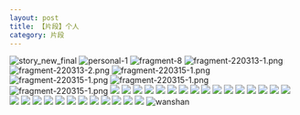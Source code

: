 ```yaml
---
layout: post
title: 【片段】个人
category: 片段
---
```

![story_new_final](http://rab41f8zg.hd-bkt.clouddn.com/img/story_new_final_0322.png)
![personal-1](http://rab41f8zg.hd-bkt.clouddn.com/img/personal-1.png)
![fragment-8](http://rab41f8zg.hd-bkt.clouddn.com/img/fragment-8.jpg)
![fragment-220313-1.png](http://rab41f8zg.hd-bkt.clouddn.com/img/fragment-220313-1.png)
![fragment-220313-2.png](http://rab41f8zg.hd-bkt.clouddn.com/img/fragment-220313-2.png)
![fragment-220315-1.png](http://rab41f8zg.hd-bkt.clouddn.com/img/fragment-220315-1.png)
![fragment-220315-1.png](http://rab41f8zg.hd-bkt.clouddn.com/img/fragment-220321-1.png)
![fragment-220315-1.png](http://rab41f8zg.hd-bkt.clouddn.com/img/fragment-220321-2.png)
![fragment-220315-1.png](http://rab41f8zg.hd-bkt.clouddn.com/img/fragment-220321-3.png)
![](http://rab41f8zg.hd-bkt.clouddn.com/img/fragment-220322-1.png)
![](http://rab41f8zg.hd-bkt.clouddn.com/img/fragment-220322-2.png)
![](http://rab41f8zg.hd-bkt.clouddn.com/img/fragment-220322-3.png)
![](http://rab41f8zg.hd-bkt.clouddn.com/img/fragment-220322-4.png)
![](http://rab41f8zg.hd-bkt.clouddn.com/img/fragment-220322-5.png)
![](http://rab41f8zg.hd-bkt.clouddn.com/img/fragment-220324-1.png)
![](http://rab41f8zg.hd-bkt.clouddn.com/img/pel-220324-2.png)
![](http://rab41f8zg.hd-bkt.clouddn.com/img/pel-220326-9.png)
![](http://rab41f8zg.hd-bkt.clouddn.com/img/fragment-220327-1.png)
![](http://rab41f8zg.hd-bkt.clouddn.com/img/fragment-220329-1.png)
![](http://rab41f8zg.hd-bkt.clouddn.com/img/fragment-220329-2.png)
![](http://rab41f8zg.hd-bkt.clouddn.com/img/fragment-220329-3.png)
![](http://rab41f8zg.hd-bkt.clouddn.com/img/fragment-220402-1.png)
![](http://rab41f8zg.hd-bkt.clouddn.com/img/fragment-220402-2.png)
![](http://rab41f8zg.hd-bkt.clouddn.com/img/fragment-220403-1.png)
![](http://rab41f8zg.hd-bkt.clouddn.com/img/fragment-220403-2.png)
![](http://rab41f8zg.hd-bkt.clouddn.com/img/fragment-220412-1.png)
![](http://rab41f8zg.hd-bkt.clouddn.com/img/fragment-220412-2.png)
![](http://rab41f8zg.hd-bkt.clouddn.com/img/fragment-220412-3.png)
![](http://rab41f8zg.hd-bkt.clouddn.com/img/fragment-220412-4.png)
![](http://rab41f8zg.hd-bkt.clouddn.com/img/fragment-220412-5.png)
![](http://rab41f8zg.hd-bkt.clouddn.com/img/win11-active-1.png)
![](http://rab41f8zg.hd-bkt.clouddn.com/img/win11-active-2.png)
![](http://rab41f8zg.hd-bkt.clouddn.com/img/pel-220324-1.png)
![](http://rab41f8zg.hd-bkt.clouddn.com/img/pel-220324-3.png)
![](http://rab41f8zg.hd-bkt.clouddn.com/img/pel-220415-16.jpg)
![](http://rab41f8zg.hd-bkt.clouddn.com/img/fragment-220417-1.png)
![](http://ran7ztk3m.hd-bkt.clouddn.com/img/fragment-220421-1.png)
![wanshan](http://rab41f8zg.hd-bkt.clouddn.com/img/wanshan.png)



  



